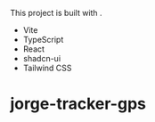 This project is built with .

- Vite
- TypeScript
- React
- shadcn-ui
- Tailwind CSS
# jorge-tracker-gps
